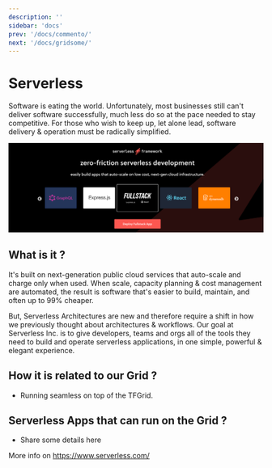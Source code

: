 ```yaml
---
description: ''
sidebar: 'docs'
prev: '/docs/commento/'
next: '/docs/gridsome/'
---
```


# Serverless

Software is eating the world. Unfortunately, most businesses still can't deliver software successfully, much less do so at the pace needed to stay competitive. For those who wish to keep up, let alone lead, software delivery & operation must be radically simplified.

![](./serverless.png)

## What is it ?

It's built on next-generation public cloud services that auto-scale and charge only when used. When scale, capacity planning & cost management are automated, the result is software that's easier to build, maintain, and often up to 99% cheaper.

But, Serverless Architectures are new and therefore require a shift in how we previously thought about architectures & workflows. Our goal at Serverless Inc. is to give developers, teams and orgs all of the tools they need to build and operate serverless applications, in one simple, powerful & elegant experience.

## How it is related to our Grid ?

- Running seamless on top of the TFGrid.

## Serverless Apps that can run on the Grid ?

- Share some details here

More info on https://www.serverless.com/
